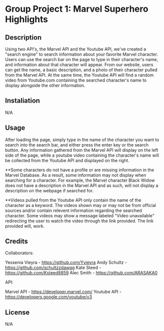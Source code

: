 # Group Project 1: Marvel Superhero Highlights

## Description

Using two API's, the Marvel API and the Youtube API, we've created a "search engine" to search information about your favorite Marvel character. Users can use the search bar on the page to type in their character's name, and information about that character will appear. From our website, users can get the name, a basic description, and a photo of their character pulled from the Marvel API. At the same time, the Youtube API will find a random video from Youtube.com containing the searched character's name to display alongside the other information.

## Instaliation

N/A

## Usage

After loading the page, simply type in the name of the character you want to search into the search bar, and either press the enter key or the search button. Any information gathered from the Marvel API will display on the left side of the page, while a youtube video containing the character's name will be collected from the Youtube API and displayed on the right. 

**Some characters do not have a profile or are missing information in the Marvel Database. As a result, some information may not display when searching for a character. For example, the Marvel character Black Widow does not have a description in the Marvel API and as such, will not display a description on the webpage if searched for.

**Videos pulled from the Youtube API only contain the name of the character as a keyword. The videos shown may or may not be from official sources and/or contain relevent information regarding the searched character. Some videos may show a message labeled "Video unavailable" redirecting the user to watch the video through the link provided. The link provided will, work.

## Credits

Collaborators:

Yessenia Vieyra - https://github.com/Yvieyra
Andy Schultz - https://github.com/schultzzdawgg
Kate Steed - https://github.com/Ksteed8859
Alec Smith - https://github.com/ARASAKA0

API:

Marvel API - https://developer.marvel.com/
Youtube API - https://developers.google.com/youtube/v3

## License

N/A
